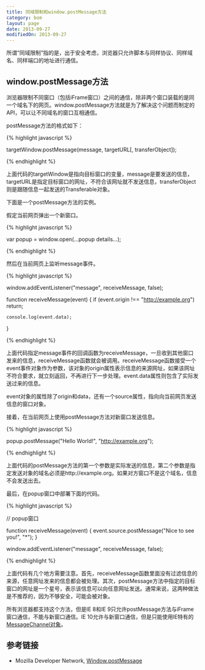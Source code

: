 ```yaml
---
title: 同域限制和window.postMessage方法
category: bom
layout: page
date: 2013-09-27
modifiedOn: 2013-09-27
---
```


所谓“同域限制”指的是，出于安全考虑，浏览器只允许脚本与同样协议、同样域名、同样端口的地址进行通信。

## window.postMessage方法

浏览器限制不同窗口（包括iFrame窗口）之间的通信，除非两个窗口装载的是同一个域名下的网页。window.postMessage方法就是为了解决这个问题而制定的API，可以让不同域名的窗口互相通信。

postMessage方法的格式如下：

{% highlight javascript %}

targetWindow.postMessage(message, targetURL[, transferObject]);

{% endhighlight %}

上面代码的targetWindow是指向目标窗口的变量，message是要发送的信息，targetURL是指定目标窗口的网址，不符合该网址就不发送信息，transferObject则是跟随信息一起发送的Transferable对象。

下面是一个postMessage方法的实例。

假定当前网页弹出一个新窗口。

{% highlight javascript %}

var popup = window.open(...popup details...);

{% endhighlight %}

然后在当前网页上监听message事件。

{% highlight javascript %}

window.addEventListener("message", receiveMessage, false);

function receiveMessage(event) {
	if (event.origin !== "http://example.org")
    return;

	console.log(event.data);
}

{% endhighlight %}

上面代码指定message事件的回调函数为receiveMessage，一旦收到其他窗口发来的信息，receiveMessage函数就会被调用。receiveMessage函数接受一个event事件对象作为参数，该对象的origin属性表示信息的来源网址，如果该网址不符合要求，就立刻返回，不再进行下一步处理。event.data属性则包含了实际发送过来的信息。

event对象的属性除了origin和data，还有一个source属性，指向向当前网页发送信息的窗口对象。

接着，在当前网页上使用postMessage方法对新窗口发送信息。

{% highlight javascript %}

popup.postMessage("Hello World!", "http://example.org");

{% endhighlight %}

上面代码的postMessage方法的第一个参数是实际发送的信息，第二个参数是指定发送对象的域名必须是http://example.org。如果对方窗口不是这个域名，信息不会发送出去。

最后，在popup窗口中部署下面的代码。

{% highlight javascript %}

// popup窗口

function receiveMessage(event) {
  event.source.postMessage("Nice to see you!", "*");
}

window.addEventListener("message", receiveMessage, false);

{% endhighlight %}

上面代码有几个地方需要注意。首先，receiveMessage函数里面没有过滤信息的来源，任意网址发来的信息都会被处理。其次，postMessage方法中指定的目标窗口的网址是一个星号，表示该信息可以向任意网址发送。通常来说，这两种做法是不推荐的，因为不够安全，可能会被对象。

所有浏览器都支持这个方法，但是IE 8和IE 9只允许postMessage方法与iFrame窗口通信，不能与新窗口通信。IE 10允许与新窗口通信，但是只能使用IE特有的[MessageChannel对象](http://msdn.microsoft.com/en-us/library/windows/apps/hh441303.aspx)。

## 参考链接

- Mozilla Developer Network, [Window.postMessage](https://developer.mozilla.org/en-US/docs/Web/API/window.postMessage)
